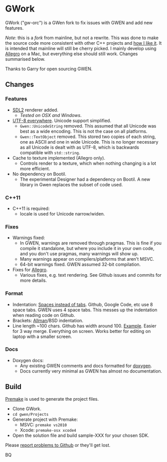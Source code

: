 GWork
=====

GWork ("gw-orc") is a GWen fork to fix issues with GWEN and add new features.

*Note*: this is a *fork* from mainline, but not a rewrite. This was done to make
the source code more consistent with other C++ projects and [how I like it][1]. 
It is intended that mainline will still be cherry picked. I mainly develop using 
[Allegro](http://alleg.sourceforge.net) on a Mac, but everything else should 
still work. Changes summarised below.

Thanks to Garry for open sourcing GWEN.

## Changes

### Features

* [SDL2][8] renderer added.
  * *Tested on OSX and Windows*.
* [UTF-8 everywhere][5]. Unicode support simplified.
  * `Gwen::UnicodeString` removed. This assumed that all Unicode was best as a 
    wide encoding. This is not the case on all platforms.
  * `Gwen::TextObject` removed. This stored two copies of each string, one as 
    ASCII and one in wide Unicode. This is no longer necessary as all Unicode 
    is dealt with as UTF-8, which is backwards compatible with `std::string`.
* Cache to texture implemented (Allegro only).
  * Controls render to a texture, which when nothing changing is a lot more 
    efficient.
* No dependency on Bootil.
  * The experimental Designer had a dependency on Bootil. A new library in Gwen 
    replaces the subset of code used.  

### C++11

* C++11 is required:
  * locale is used for Unicode narrow/widen.
  
### Fixes

* Warnings fixed:
  * In GWEN, warnings are removed through pragmas. This is fine if you compile 
    it standalone, but where you include it in your own code, and you don't use 
    pragmas, many warnings will show up.
  * Many warnings appear on compilers/platforms that aren't MSVC.
  * 64-bit warnings fixed. GWEN assumed 32-bit compilation.
* Fixes for [Allegro][4].
  * Various fixes, e.g. text rendering. See Github issues and commits for more 
    details.
  
### Format
  
* Indentation: [Spaces instead of tabs](http://www.jwz.org/doc/tabs-vs-spaces.html).
  Github, Google Code, etc use 8 space tabs. GWEN uses 4 space tabs. This 
  messes up the indentation when reading code on Github.
* Brackets: [Allman][2]/BSD indentation.
* Line length ~100 chars. Github has width around 100. [Example][3]. Easier for 
  3 way merge. Everything on screen. Works better for editing on laptop with 
  a smaller screen.
  
### Docs

* Doxygen docs:
  * Any existing GWEN comments and docs formatted 
    for [doxygen](http://doxygen.org).
  * Docs currently very minimal as GWEN has almost no documentation.


## Build

[Premake][6] is used to generate the project files.

* Clone GWork.
* `cd gwen/Projects`
* Generate project with Premake:
  * MSVC: `premake vs2010`
  * Xcode: `premake-osx xcode4`
* Open the solution file and build sample-XXX for your chosen SDK.
  
Please [report problems to Github][7] or they'll get lost.


[1]: http://www.codinghorror.com/blog/2009/04/death-to-the-space-infidels.html "Interesting article on consistency"
[2]: http://en.wikipedia.org/wiki/Indent_style#Allman_style "Not uncommon"
[3]: https://github.com/billyquith/GWEN/blob/gwork/gwen/include/Gwen/Skins/TexturedBase.h "Off the edge"
[4]: http://alleg.sourceforge.net "Allegro 5"
[5]: http://www.utf8everywhere.org "Why you should use UTF8 everywhere."
[6]: http://industriousone.com/premake
[7]: https://github.com/billyquith/GWEN/issues "Bugs/Issues"
[8]: http://www.libsdl.org "SDL2"


BQ